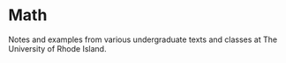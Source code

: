 # Math

Notes and examples from various undergraduate texts and classes at The University of Rhode Island. 
